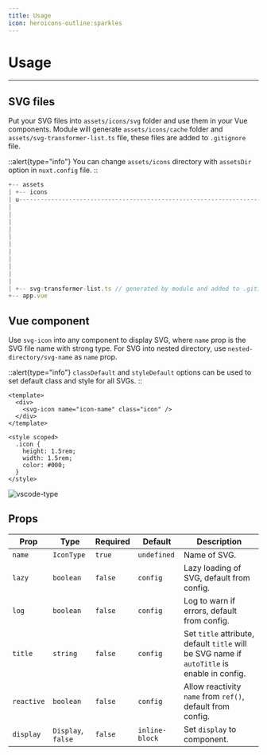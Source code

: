 ```yaml
---
title: Usage
icon: heroicons-outline:sparkles
---
```


# Usage

---

## SVG files

Put your SVG files into `assets/icons/svg` folder and use them in your Vue components. Module will generate `assets/icons/cache` folder and `assets/svg-transformer-list.ts` file, these files are added to `.gitignore` file.

::alert{type="info"}
You can change `assets/icons` directory with `assetsDir` option in `nuxt.config` file.
::

```js
+-- assets
| +-- icons                                                                  |
| u------------------------------------------------------------------------- |
|                                                                            |   |   +-- nest-dir
|                                                                            |   |   |   +-- arrow.svg
|                                                                            |   |   +-- home.svg
|                                                                            |   |   +-- about.svg
|                                                                            |   |   +-- contact.svg
|                                                                            |   +-- cache // generated by module and added to .gitignore
|                                                                            |   |   +-- nest-dir
|                                                                            |   |   |   +-- arrow.ts
|                                                                            |   |   +-- home.ts
|                                                                            |   |   +-- about.ts
|                                                                            |   |   +-- contact.ts
| +-- svg-transformer-list.ts // generated by module and added to .gitignore |
+-- app.vue
```

## Vue component

Use `svg-icon` into any component to display SVG, where `name` prop is the SVG file name with strong type. For SVG into nested directory, use `nested-directory/svg-name` as `name` prop.

::alert{type="info"}
`classDefault` and `styleDefault` options can be used to set default class and style for all SVGs.
::

```vue [components/SvgIcon.vue]
<template>
  <div>
    <svg-icon name="icon-name" class="icon" />
  </div>
</template>

<style scoped>
  .icon {
    height: 1.5rem;
    width: 1.5rem;
    color: #000;
  }
</style>
```

![vscode-type](/vscode-type.webp)

## Props

| **Prop**   | **Type**           | **Required** | **Default**    | **Description**                                                                             |
| ---------- | ------------------ | ------------ | -------------- | ------------------------------------------------------------------------------------------- |
| `name`     | `IconType`         | `true`       | `undefined`    | Name of SVG.                                                                                |
| `lazy`     | `boolean`          | `false`      | `config`       | Lazy loading of SVG, default from config.                                                   |
| `log`      | `boolean`          | `false`      | `config`       | Log to warn if errors, default from config.                                                 |
| `title`    | `string`           | `false`      | `config`       | Set `title` attribute, default `title` will be SVG name if `autoTitle` is enable in config. |
| `reactive` | `boolean`          | `false`      | `config`       | Allow reactivity `name` from `ref()`, default from config.                                  |
| `display`  | `Display`, `false` | `false`      | `inline-block` | Set `display` to component.                                                                 |
